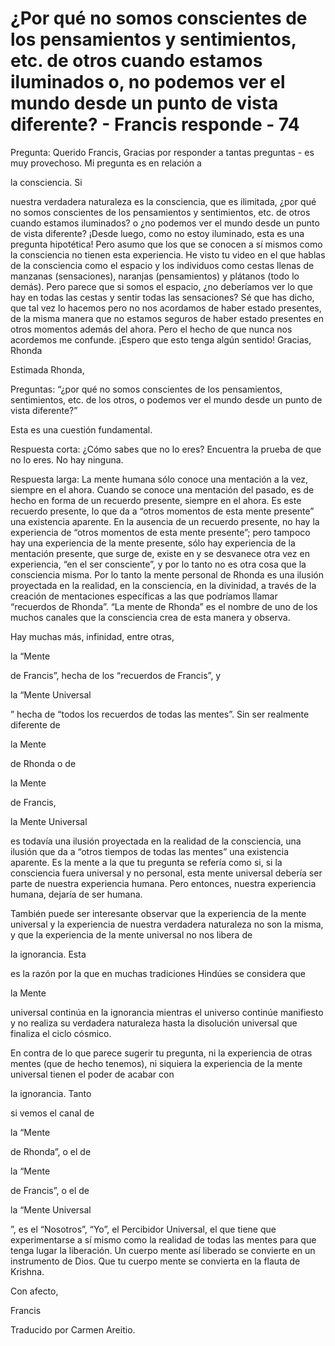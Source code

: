 # ¿Por qué no somos conscientes de los pensamientos y sentimientos, etc. de otros cuando estamos iluminados o, no podemos ver el mundo desde un punto de vista diferente? - Francis responde - 74

Pregunta: Querido Francis, Gracias por responder a tantas preguntas - es muy provechoso. Mi pregunta es en relación a 

la consciencia. Si

 nuestra verdadera naturaleza es la consciencia, que es ilimitada, ¿por qué no somos conscientes de los pensamientos y sentimientos, etc. de otros cuando estamos iluminados? o ¿no podemos ver el mundo desde un punto de vista diferente? ¡Desde luego, como no estoy iluminado, esta es una pregunta hipotética! Pero asumo que los que se conocen a sí mismos como la consciencia no tienen esta experiencia. He visto tu video en el que hablas de la consciencia como el espacio y los individuos como cestas llenas de manzanas (sensaciones), naranjas (pensamientos) y plátanos (todo lo demás). Pero parece que si somos el espacio, ¿no deberíamos ver lo que hay en todas las cestas y sentir todas las sensaciones? Sé que has dicho, que tal vez lo hacemos pero no nos acordamos de haber estado presentes, de la misma manera que no estamos seguros de haber estado presentes en otros momentos además del ahora. Pero el hecho de que nunca nos acordemos me confunde. ¡Espero que esto tenga algún sentido! Gracias, Rhonda

Estimada Rhonda,

Preguntas: “¿por qué no somos conscientes de los pensamientos, sentimientos, etc. de los otros, o podemos ver el mundo desde un punto de vista diferente?”

Esta es una cuestión fundamental.

Respuesta corta: ¿Cómo sabes que no lo eres? Encuentra la prueba de que no lo eres. No hay ninguna. 

Respuesta larga: La mente humana sólo conoce una mentación a la vez, siempre en el ahora. Cuando se conoce una mentación del pasado, es de hecho en forma de un recuerdo presente, siempre en el ahora. Es este recuerdo presente, lo que da a “otros momentos de esta mente presente” una existencia aparente. En la ausencia de un recuerdo presente, no hay la experiencia de “otros momentos de esta mente presente”; pero tampoco hay una experiencia de la mente presente, sólo hay experiencia de la mentación presente, que surge de, existe en y se desvanece otra vez en experiencia, “en el ser consciente”, y por lo tanto no es otra cosa que la consciencia misma. Por lo tanto la mente personal de Rhonda es una ilusión proyectada en la realidad, en la consciencia, en la divinidad, a través de la creación de mentaciones específicas a las que podríamos llamar “recuerdos de Rhonda”. “La mente de Rhonda” es el nombre de uno de los muchos canales que la consciencia crea de esta manera y observa. 

Hay muchas más, infinidad, entre otras, 

la “Mente

 de Francis”, hecha de los “recuerdos de Francis”, y 

la “Mente Universal

” hecha de “todos los recuerdos de todas las mentes”. Sin ser realmente diferente de 

la Mente

 de Rhonda o de 

la Mente

 de Francis, 

la Mente Universal

 es todavía una ilusión proyectada en la realidad de la consciencia, una ilusión que da a “otros tiempos de todas las mentes” una existencia aparente. Es la mente a la que tu pregunta se refería como si, si la consciencia fuera universal y no personal, esta mente universal debería ser parte de nuestra experiencia humana. Pero entonces, nuestra experiencia humana, dejaría de ser humana. 

También puede ser interesante observar que la experiencia de la mente universal y la experiencia de nuestra verdadera naturaleza no son la misma, y que la experiencia de la mente universal no nos libera de 

la ignorancia. Esta

 es la razón por la que en muchas tradiciones Hindúes se considera que 

la Mente

 universal continúa en la ignorancia mientras el universo continúe manifiesto y no realiza su verdadera naturaleza hasta la disolución universal que finaliza el ciclo cósmico. 

En contra de lo que parece sugerir tu pregunta, ni la experiencia de otras mentes (que de hecho tenemos), ni siquiera la experiencia de la mente universal tienen el poder de acabar con 

la ignorancia. Tanto

 si vemos el canal de 

la “Mente

 de Rhonda”, o el de 

la “Mente

 de Francis”, o el de 

la “Mente Universal

”, es el “Nosotros”, “Yo”, el Percibidor Universal, el que tiene que experimentarse a sí mismo como la realidad de todas las mentes para que tenga lugar la liberación. Un cuerpo mente así liberado se convierte en un instrumento de Dios. Que tu cuerpo mente se convierta en la flauta de Krishna. 

Con afecto, 

Francis

Traducido por Carmen Areitio.

